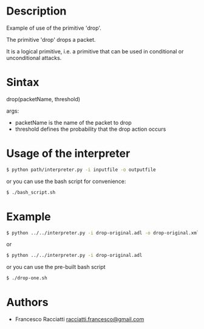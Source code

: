 Description
============
Example of use of the primitive 'drop'.

The primitive 'drop' drops a packet.

It is a logical primitive, i.e. a primitive that can be used in conditional or unconditional attacks.


Sintax
======
drop(packetName, threshold)

args:
 + packetName is the name of the packet to drop
 + threshold defines the probability that the drop action occurs


Usage of the interpreter
========================
``` sh
$ python path/interpreter.py -i inputfile -o outputfile
```

or you can use the bash script for convenience:

``` sh
$ ./bash_script.sh
```

Example
=======
``` sh
$ python ../../interpreter.py -i drop-original.adl -o drop-original.xml
```

or

``` sh
$ python ../../interpreter.py -i drop-original.adl
```

or you can use the pre-built bash script

``` sh
$ ./drop-one.sh
```


Authors
=======
+ Francesco Racciatti  	<racciatti.francesco@gmail.com>
